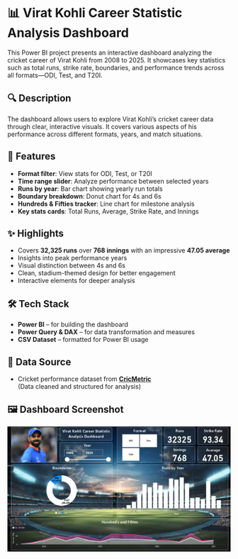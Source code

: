 # 📊 Virat Kohli Career Statistic Analysis Dashboard

This Power BI project presents an interactive dashboard analyzing the cricket career of Virat Kohli from 2008 to 2025. It showcases key statistics such as total runs, strike rate, boundaries, and performance trends across all formats—ODI, Test, and T20I.

## 🔍 Description

The dashboard allows users to explore Virat Kohli’s cricket career data through clear, interactive visuals. It covers various aspects of his performance across different formats, years, and match situations.

## 🌟 Features

- **Format filter**: View stats for ODI, Test, or T20I
- **Time range slider**: Analyze performance between selected years
- **Runs by year**: Bar chart showing yearly run totals
- **Boundary breakdown**: Donut chart for 4s and 6s
- **Hundreds & Fifties tracker**: Line chart for milestone analysis
- **Key stats cards**: Total Runs, Average, Strike Rate, and Innings

## ✨ Highlights

- Covers **32,325 runs** over **768 innings** with an impressive **47.05 average**
- Insights into peak performance years
- Visual distinction between 4s and 6s
- Clean, stadium-themed design for better engagement
- Interactive elements for deeper analysis

## 🛠 Tech Stack

- **Power BI** – for building the dashboard  
- **Power Query & DAX** – for data transformation and measures  
- **CSV Dataset** – formatted for Power BI usage

## 📂 Data Source

- Cricket performance dataset from **[CricMetric](https://www.cricmetric.com/playerstats.py?player=V%20Kohli)**  
(Data cleaned and structured for analysis)

## 🖼️ Dashboard Screenshot

![Virat Kohli Power BI Dashboard](https://github.com/rajdip29/Virat-Kohli-dashboard/blob/main/Virat%20Kohli%20Dashboard.png)

